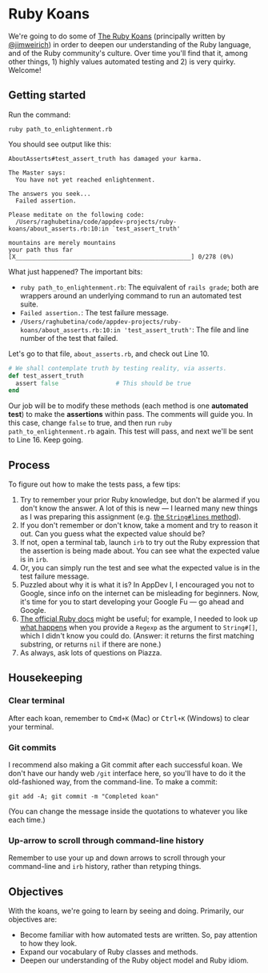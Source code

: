 # Ruby Koans

We're going to do some of [The Ruby Koans](http://rubykoans.com/) (principally written by [@jimweirich](http://twitter.com/jimweirich)) in order to deepen our understanding of the Ruby language, and of the Ruby community's culture. Over time you'll find that it, among other things, 1) highly values automated testing and 2) is very quirky. Welcome!

## Getting started

Run the command:

```
ruby path_to_enlightenment.rb
```

You should see output like this:

```
AboutAsserts#test_assert_truth has damaged your karma.

The Master says:
  You have not yet reached enlightenment.

The answers you seek...
  Failed assertion.

Please meditate on the following code:
  /Users/raghubetina/code/appdev-projects/ruby-koans/about_asserts.rb:10:in `test_assert_truth'

mountains are merely mountains
your path thus far [X_________________________________________________] 0/278 (0%)
```

What just happened? The important bits:

 - `ruby path_to_enlightenment.rb`: The equivalent of `rails grade`; both are wrappers around an underlying command to run an automated test suite.
 - `Failed assertion.`: The test failure message.
 - `/Users/raghubetina/code/appdev-projects/ruby-koans/about_asserts.rb:10:in 'test_assert_truth'`: The file and line number of the test that failed.

Let's go to that file, `about_asserts.rb`, and check out Line 10.

```ruby
# We shall contemplate truth by testing reality, via asserts.
def test_assert_truth
  assert false                # This should be true
end
```

Our job will be to modify these methods (each method is one **automated test**) to make the **assertions** within pass. The comments will guide you. In this case, change `false` to true, and then run `ruby path_to_enlightenment.rb` again. This test will pass, and next we'll be sent to Line 16. Keep going.

## Process

To figure out how to make the tests pass, a few tips:

 1. Try to remember your prior Ruby knowledge, but don't be alarmed if you don't know the answer. A lot of this is new — I learned many new things as I was preparing this assignment (e.g. [the `String#lines` method](https://ruby-doc.org/core-3.0.0/String.html#method-i-lines)).
 2. If you don't remember or don't know, take a moment and try to reason it out. Can you guess what the expected value should be?
 3. If not, open a terminal tab, launch `irb` to try out the Ruby expression that the assertion is being made about. You can see what the expected value is in `irb`.
 4. Or, you can simply run the test and see what the expected value is in the test failure message.
 5. Puzzled about why it is what it is? In AppDev I, I encouraged you not to Google, since info on the internet can be misleading for beginners. Now, it's time for you to start developing your Google Fu — go ahead and Google.
 6. [The official Ruby docs](https://ruby-doc.org/core-3.0.0/#class-index) might be useful; for example, I needed to look up [what happens](https://ruby-doc.org/core-3.0.0/String.html#method-i-5B-5D) when you provide a `Regexp` as the argument to `String#[]`, which I didn't know you could do. (Answer: it returns the first matching substring, or returns `nil` if there are none.)
 7. As always, ask lots of questions on Piazza.

## Housekeeping

### Clear terminal

After each koan, remember to <kbd>Cmd</kbd>`+`<kbd>`K`</kbd> (Mac) or <kbd>Ctrl</kbd>`+`<kbd>`K`</kbd> (Windows) to clear your terminal.

### Git commits

I recommend also making a Git commit after each successful koan. We don't have our handy web `/git` interface here, so you'll have to do it the old-fashioned way, from the command-line. To make a commit:

```
git add -A; git commit -m "Completed koan"
```

(You can change the message inside the quotations to whatever you like each time.)

### Up-arrow to scroll through command-line history

Remember to use your up and down arrows to scroll through your command-line and `irb` history, rather than retyping things.

## Objectives

With the koans, we're going to learn by seeing and doing. Primarily, our objectives are:

 - Become familiar with how automated tests are written. So, pay attention to how they look.
 - Expand our vocabulary of Ruby classes and methods.
 - Deepen our understanding of the Ruby object model and Ruby idiom.
